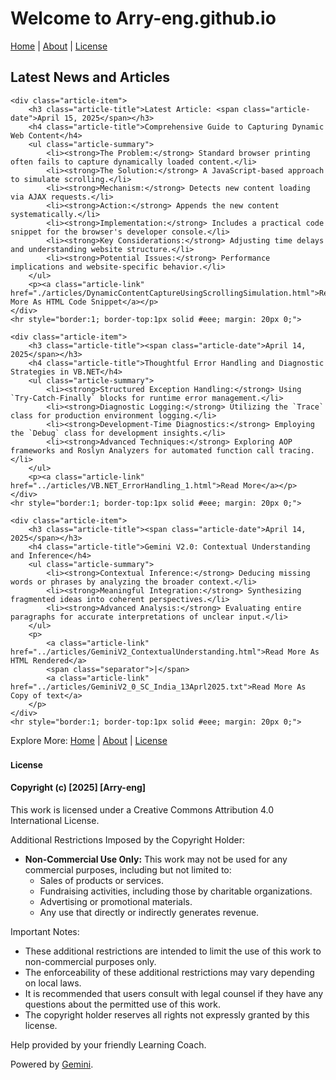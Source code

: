<div class="icon-section">
    <a href="/images/arry-eng-icon-big.jpg" class="icon-link"></a>
</div>

<div class="welcome-header">
    <h1 class="welcome-title">Welcome to Arry-eng.github.io</h1>
    <p class="top-navigation">
        <a href="/">Home</a> <span class="separator">|</span>
        <a href="/About.html">About</a> <span class="separator">|</span>
        <a href="/LICENSE.md">License</a>
    </p>
</div>

<div class="articles-section">
    <h2 class="articles-header">Latest News and Articles</h2>

    <div class="article-item">
        <h3 class="article-title">Latest Article: <span class="article-date">April 15, 2025</span></h3>
        <h4 class="article-title">Comprehensive Guide to Capturing Dynamic Web Content</h4>
        <ul class="article-summary">
            <li><strong>The Problem:</strong> Standard browser printing often fails to capture dynamically loaded content.</li>
            <li><strong>The Solution:</strong> A JavaScript-based approach to simulate scrolling.</li>
            <li><strong>Mechanism:</strong> Detects new content loading via AJAX requests.</li>
            <li><strong>Action:</strong> Appends the new content systematically.</li>
            <li><strong>Implementation:</strong> Includes a practical code snippet for the browser's developer console.</li>
            <li><strong>Key Considerations:</strong> Adjusting time delays and understanding website structure.</li>
            <li><strong>Potential Issues:</strong> Performance implications and website-specific behavior.</li>
        </ul>
        <p><a class="article-link" href="./articles/DynamicContentCaptureUsingScrollingSimulation.html">Read More As HTML Code Snippet</a></p>
    </div>
    <hr style="border:1; border-top:1px solid #eee; margin: 20px 0;">

    <div class="article-item">
        <h3 class="article-title"><span class="article-date">April 14, 2025</span></h3>
        <h4 class="article-title">Thoughtful Error Handling and Diagnostic Strategies in VB.NET</h4>
        <ul class="article-summary">
            <li><strong>Structured Exception Handling:</strong> Using `Try-Catch-Finally` blocks for runtime error management.</li>
            <li><strong>Diagnostic Logging:</strong> Utilizing the `Trace` class for production environment logging.</li>
            <li><strong>Development-Time Diagnostics:</strong> Employing the `Debug` class for development insights.</li>
            <li><strong>Advanced Techniques:</strong> Exploring AOP frameworks and Roslyn Analyzers for automated function call tracing.</li>
        </ul>
        <p><a class="article-link" href="../articles/VB.NET_ErrorHandling_1.html">Read More</a></p>
    </div>
    <hr style="border:1; border-top:1px solid #eee; margin: 20px 0;">

    <div class="article-item">
        <h3 class="article-title"><span class="article-date">April 14, 2025</span></h3>
        <h4 class="article-title">Gemini V2.0: Contextual Understanding and Inference</h4>
        <ul class="article-summary">
            <li><strong>Contextual Inference:</strong> Deducing missing words or phrases by analyzing the broader context.</li>
            <li><strong>Meaningful Integration:</strong> Synthesizing fragmented ideas into coherent perspectives.</li>
            <li><strong>Advanced Analysis:</strong> Evaluating entire paragraphs for accurate interpretations of unclear input.</li>
        </ul>
        <p>
            <a class="article-link" href="../articles/GeminiV2_ContextualUnderstanding.html">Read More As HTML Rendered</a>
            <span class="separator">|</span>
            <a class="article-link" href="../articles/GeminiV2_0_SC_India_13Aprl2025.txt">Read More As Copy of text</a>
        </p>
    </div>
    <hr style="border:1; border-top:1px solid #eee; margin: 20px 0;">
</div>

<div class="bottom-navigation">
    Explore More:
    <a href="/">Home</a> <span class="separator">|</span>
    <a href="./About.html">About</a> <span class="separator">|</span>
    <a href="./LICENSE.md">License</a>
</div>

<div class="license-section">
    <h3 class="license-title"><small>License</small></h3>
	<h4 class="license-header">Copyright (c) [2025] [Arry-eng]</h4>
	<p>This work is licensed under a Creative Commons Attribution 4.0 International License.</p>
	<p class="license-restrictions-title">Additional Restrictions Imposed by the Copyright Holder:</p>
	<ul class="license-restrictions-list">
		<li><strong>Non-Commercial Use Only:</strong> This work may not be used for any commercial purposes, including but not limited to:
			<ul>
				<li>Sales of products or services.</li>
				<li>Fundraising activities, including those by charitable organizations.</li>
				<li>Advertising or promotional materials.</li>
				<li>Any use that directly or indirectly generates revenue.</li>
			</ul>
		</li>
	</ul>
	<p class="license-notes-title">Important Notes:</p>
	<ul class="license-notes-list">
		<li>These additional restrictions are intended to limit the use of this work to non-commercial purposes only.</li>
		<li>The enforceability of these additional restrictions may vary depending on local laws.</li>
		<li>It is recommended that users consult with legal counsel if they have any questions about the permitted use of this work.</li>
		<li>The copyright holder reserves all rights not expressly granted by this license.</li>
	</ul>
	<p class="credit">Help provided by your friendly Learning Coach.</p>
	<p class="gemini-credit">Powered by <a href="https://gemini.google.com/" target="_blank" class="gemini-link">Gemini</a>.</p>
</div>